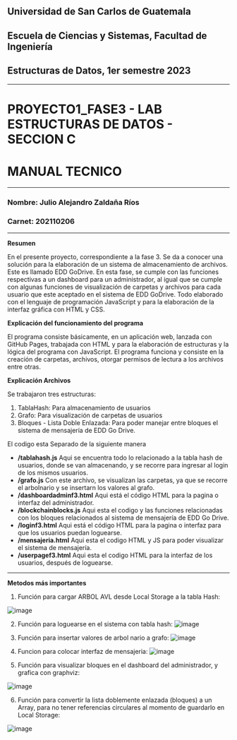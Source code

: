 ## Universidad de San Carlos de Guatemala
## Escuela de Ciencias y Sistemas, Facultad de Ingeniería
## Estructuras de Datos, 1er semestre 2023
-----
# PROYECTO1_FASE3 - LAB ESTRUCTURAS DE DATOS - SECCION C
# MANUAL TECNICO
-----
### Nombre: Julio Alejandro Zaldaña Ríos
### Carnet: 202110206
-----

**Resumen**

En el presente proyecto, correspondiente a la fase 3. Se da a conocer una solución para la elaboración de un sistema de almacenamiento de archivos. 
Este es llamado EDD GoDrive. En esta fase, se cumple con las funciones respectivas a un dashboard para un administrador, 
al igual que se cumple con algunas funciones de visualización de carpetas y archivos para cada usuario que este aceptado en el sistema de EDD GoDrive. 
Todo elaborado con el lenguaje de programación JavaScript y para la elaboración de la interfaz gráfica con HTML y CSS. 

**Explicación del funcionamiento del programa**

El programa consiste básicamente, en un aplicación web, lanzada con GitHub Pages, trabajada con HTML y para la elaboración de estructuras y la lógica del programa con JavaScript.
El programa funciona y consiste en la creación de carpetas, archivos, otorgar permisos de lectura a los archivos entre otras.

**Explicación Archivos**

Se trabajaron tres estructuras:

1. TablaHash: Para almacenamiento de usuarios 
2. Grafo: Para visualización de carpetas de usuarios
3. Bloques - Lista Doble Enlazada: Para poder manejar entre bloques el sistema de mensajería de EDD Go Drive.

El codigo esta Separado de la siguiente manera  
- __/tablahash.js__ Aqui se encuentra todo lo relacionado a la tabla hash de usuarios, donde se van almacenando, y se recorre para ingresar al login de los mismos usuarios.
- __/grafo.js__ Con este archivo, se visualizan las carpetas, ya que se recorre el arbolnario y se insertarn los valores al grafo.
- __/dashboardadminf3.html__ Aqui está el código HTML para la pagina o interfaz del administrador.
- __/blockchainblocks.js__  Aqui esta el codigo y las funciones relacionadas con los bloques relacionados al sistema de mensajería de EDD Go Drive.
- __/loginf3.html__ Aqui está el código HTML para la pagina o interfaz para que los usuarios puedan loguearse.
- __/mensajeria.html__ Aqui esta el codigo HTML y JS para poder visualizar el sistema de mensajería.
- __/userpagef3.html__ Aqui esta el codigo HTML para la interfaz de los usuarios, después de loguearse.

-----



**Metodos más importantes**


1. Función para cargar ARBOL AVL desde Local Storage a la tabla Hash:

![image](https://user-images.githubusercontent.com/98117383/236697107-dd7d0b83-4df2-4946-a910-310662273d6d.png)

2. Función para loguearse en el sistema con tabla hash:
![image](https://user-images.githubusercontent.com/98117383/236694427-4b8d776b-1e99-43f8-a049-eb773f7aab8b.png)

3. Función para insertar valores de arbol nario a grafo:
![image](https://user-images.githubusercontent.com/98117383/236694448-2259f110-ed70-47a9-97cc-8160f8dead59.png)

4. Funcion para colocar interfaz de mensajeria:
![image](https://user-images.githubusercontent.com/98117383/236694505-059f52a6-97fc-4dbd-9953-6a793b906640.png)

5. Función para visualizar bloques en el dashboard del administrador, y grafica con graphviz:

![image](https://user-images.githubusercontent.com/98117383/236694532-7e66921a-ec52-4bf6-95fb-c3292b30f553.png)

6. Función para convertir la lista doblemente enlazada (bloques) a un Array, para no tener referencias circulares al momento de guardarlo en Local Storage:

![image](https://user-images.githubusercontent.com/98117383/236697321-c21d63d2-0dc9-44ec-b744-6f7ff5c81057.png)

